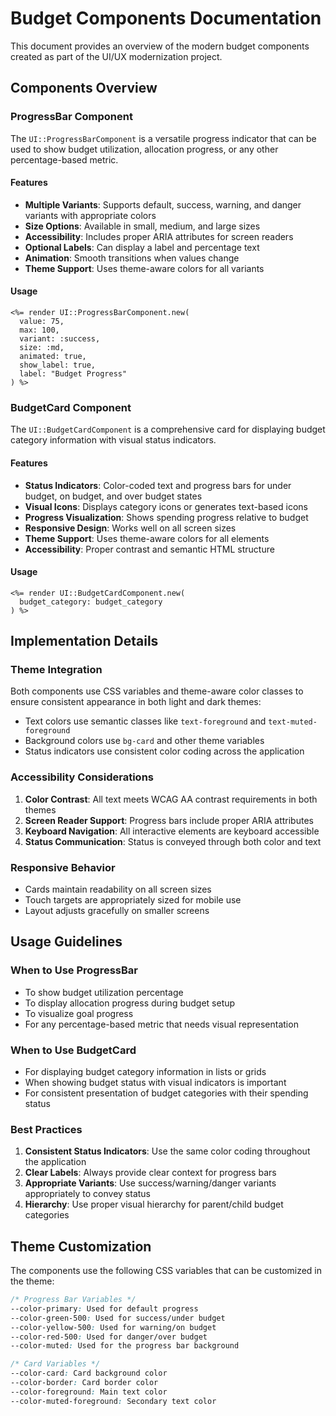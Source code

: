 # Budget Components Documentation

This document provides an overview of the modern budget components created as part of the UI/UX modernization project.

## Components Overview

### ProgressBar Component

The `UI::ProgressBarComponent` is a versatile progress indicator that can be used to show budget utilization, allocation progress, or any other percentage-based metric.

#### Features

- **Multiple Variants**: Supports default, success, warning, and danger variants with appropriate colors
- **Size Options**: Available in small, medium, and large sizes
- **Accessibility**: Includes proper ARIA attributes for screen readers
- **Optional Labels**: Can display a label and percentage text
- **Animation**: Smooth transitions when values change
- **Theme Support**: Uses theme-aware colors for all variants

#### Usage

```erb
<%= render UI::ProgressBarComponent.new(
  value: 75,
  max: 100,
  variant: :success,
  size: :md,
  animated: true,
  show_label: true,
  label: "Budget Progress"
) %>
```

### BudgetCard Component

The `UI::BudgetCardComponent` is a comprehensive card for displaying budget category information with visual status indicators.

#### Features

- **Status Indicators**: Color-coded text and progress bars for under budget, on budget, and over budget states
- **Visual Icons**: Displays category icons or generates text-based icons
- **Progress Visualization**: Shows spending progress relative to budget
- **Responsive Design**: Works well on all screen sizes
- **Theme Support**: Uses theme-aware colors for all elements
- **Accessibility**: Proper contrast and semantic HTML structure

#### Usage

```erb
<%= render UI::BudgetCardComponent.new(
  budget_category: budget_category
) %>
```

## Implementation Details

### Theme Integration

Both components use CSS variables and theme-aware color classes to ensure consistent appearance in both light and dark themes:

- Text colors use semantic classes like `text-foreground` and `text-muted-foreground`
- Background colors use `bg-card` and other theme variables
- Status indicators use consistent color coding across the application

### Accessibility Considerations

1. **Color Contrast**: All text meets WCAG AA contrast requirements in both themes
2. **Screen Reader Support**: Progress bars include proper ARIA attributes
3. **Keyboard Navigation**: All interactive elements are keyboard accessible
4. **Status Communication**: Status is conveyed through both color and text

### Responsive Behavior

- Cards maintain readability on all screen sizes
- Touch targets are appropriately sized for mobile use
- Layout adjusts gracefully on smaller screens

## Usage Guidelines

### When to Use ProgressBar

- To show budget utilization percentage
- To display allocation progress during budget setup
- To visualize goal progress
- For any percentage-based metric that needs visual representation

### When to Use BudgetCard

- For displaying budget category information in lists or grids
- When showing budget status with visual indicators is important
- For consistent presentation of budget categories with their spending status

### Best Practices

1. **Consistent Status Indicators**: Use the same color coding throughout the application
2. **Clear Labels**: Always provide clear context for progress bars
3. **Appropriate Variants**: Use success/warning/danger variants appropriately to convey status
4. **Hierarchy**: Use proper visual hierarchy for parent/child budget categories

## Theme Customization

The components use the following CSS variables that can be customized in the theme:

```css
/* Progress Bar Variables */
--color-primary: Used for default progress
--color-green-500: Used for success/under budget
--color-yellow-500: Used for warning/on budget
--color-red-500: Used for danger/over budget
--color-muted: Used for the progress bar background

/* Card Variables */
--color-card: Card background color
--color-border: Card border color
--color-foreground: Main text color
--color-muted-foreground: Secondary text color
```